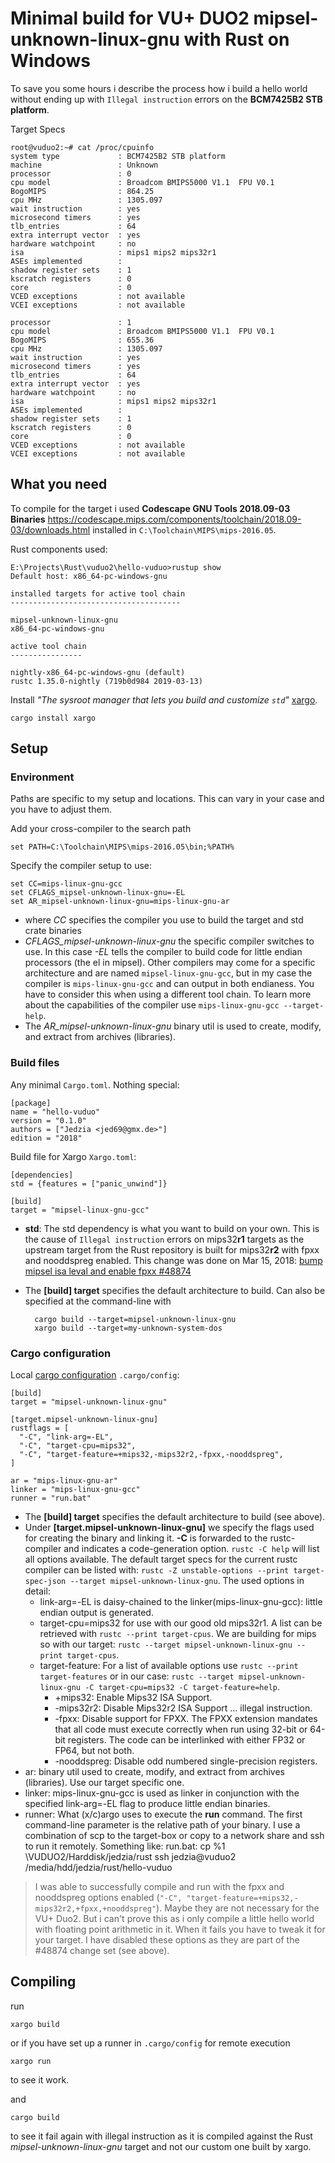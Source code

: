 Minimal build for VU+ DUO2 mipsel-unknown-linux-gnu with Rust on Windows
==============================================================================

To save you some hours i describe the process how i build a hello world without
ending up with `Illegal instruction` errors on the **BCM7425B2 STB platform**.

Target Specs

    root@vuduo2:~# cat /proc/cpuinfo
    system type             : BCM7425B2 STB platform
    machine                 : Unknown
    processor               : 0
    cpu model               : Broadcom BMIPS5000 V1.1  FPU V0.1
    BogoMIPS                : 864.25
    cpu MHz                 : 1305.097
    wait instruction        : yes
    microsecond timers      : yes
    tlb_entries             : 64
    extra interrupt vector  : yes
    hardware watchpoint     : no
    isa                     : mips1 mips2 mips32r1
    ASEs implemented        :
    shadow register sets    : 1
    kscratch registers      : 0
    core                    : 0
    VCED exceptions         : not available
    VCEI exceptions         : not available
    
    processor               : 1
    cpu model               : Broadcom BMIPS5000 V1.1  FPU V0.1
    BogoMIPS                : 655.36
    cpu MHz                 : 1305.097
    wait instruction        : yes
    microsecond timers      : yes
    tlb_entries             : 64
    extra interrupt vector  : yes
    hardware watchpoint     : no
    isa                     : mips1 mips2 mips32r1
    ASEs implemented        :
    shadow register sets    : 1
    kscratch registers      : 0
    core                    : 0
    VCED exceptions         : not available
    VCEI exceptions         : not available

## What you need

To compile for the target i used **Codescape GNU Tools 2018.09-03 Binaries** 
    https://codescape.mips.com/components/toolchain/2018.09-03/downloads.html
    installed in `C:\Toolchain\MIPS\mips-2016.05`.

Rust components used: 

    E:\Projects\Rust\vuduo2\hello-vuduo>rustup show
    Default host: x86_64-pc-windows-gnu
    
    installed targets for active tool chain
    --------------------------------------

    mipsel-unknown-linux-gnu
    x86_64-pc-windows-gnu
    
    active tool chain
    ----------------
    
    nightly-x86_64-pc-windows-gnu (default)
    rustc 1.35.0-nightly (719b0d984 2019-03-13)

Install *"The sysroot manager that lets you build and customize `std`"* 
[xargo](https://github.com/japaric/xargo).

    cargo install xargo
    

## Setup
### Environment
Paths are specific to my setup and locations. This can vary in your case and you
have to adjust them.

Add your cross-compiler to the search path

    set PATH=C:\Toolchain\MIPS\mips-2016.05\bin;%PATH%

Specify the compiler setup to use:

    set CC=mips-linux-gnu-gcc
    set CFLAGS_mipsel-unknown-linux-gnu=-EL
    set AR_mipsel-unknown-linux-gnu=mips-linux-gnu-ar

* where *CC* specifies the compiler you use to build the target and std crate binaries
* *CFLAGS_mipsel-unknown-linux-gnu* the specific compiler switches to use. In this case
  *-EL* tells the compiler to build code for little endian processors (the el in mipsel).
  Other compilers may come for a specific architecture and are named `mipsel-linux-gnu-gcc`,
  but in my case the compiler is `mips-linux-gnu-gcc` and can output in both endianess. You
  have to consider this when using a different tool chain.
  To learn more about the capabilities of the compiler use `mips-linux-gnu-gcc --target-help`.
* The *AR_mipsel-unknown-linux-gnu* binary util is used to create, modify, and extract from 
  archives (libraries). 

### Build files

Any minimal `Cargo.toml`. Nothing special:

    [package]
    name = "hello-vuduo"
    version = "0.1.0"
    authors = ["Jedzia <jed69@gmx.de>"]
    edition = "2018"


Build file for Xargo `Xargo.toml`:

    [dependencies]
    std = {features = ["panic_unwind"]}
    
    [build]
    target = "mipsel-linux-gnu-gcc"

* **std**: The std dependency is what you want to build on your own.
  This is the cause of `Illegal instruction` errors on mips32**r1** targets as the
  upstream target from the Rust repository is built for mips32**r2** with fpxx and
  nooddspreg enabled. This change was done on Mar 15, 2018:
  [bump mipsel isa leval and enable fpxx #48874](https://github.com/rust-lang/rust/pull/48874)
* The **[build] target** specifies the default architecture to build. 
  Can also be specified at the command-line with
    
        cargo build --target=mipsel-unknown-linux-gnu
        xargo build --target=my-unknown-system-dos

### Cargo configuration

Local [cargo configuration](https://doc.rust-lang.org/cargo/reference/config.html) `.cargo/config`:

    [build]
    target = "mipsel-unknown-linux-gnu"
    
    [target.mipsel-unknown-linux-gnu]
    rustflags = [
      "-C", "link-arg=-EL",
      "-C", "target-cpu=mips32",
      "-C", "target-feature=+mips32,-mips32r2,-fpxx,-nooddspreg",
    ]
    
    ar = "mips-linux-gnu-ar"
    linker = "mips-linux-gnu-gcc"
    runner = "run.bat"  

* The **[build] target** specifies the default architecture to build (see above).
* Under **[target.mipsel-unknown-linux-gnu]** we specify the flags used for creating the binary
  and linking it. **-C** is forwarded to the rustc-compiler and indicates a code-generation option.
  `rustc -C help` will list all options available. The default target specs for the current rustc 
  compiler can be listed with: 
  `rustc -Z unstable-options --print target-spec-json --target mipsel-unknown-linux-gnu`.
  The used options in detail:
  - link-arg=-EL is daisy-chained to the linker(mips-linux-gnu-gcc): little endian output is generated.
  - target-cpu=mips32 for use with our good old mips32r1. A list can be retrieved with
    `rustc --print target-cpus`. We are building for mips so with our target: 
    `rustc --target mipsel-unknown-linux-gnu --print target-cpus`.
  - target-feature: For a list of available options use `rustc --print target-features` or in our case:
    `rustc --target mipsel-unknown-linux-gnu -C target-cpu=mips32 -C target-feature=help`. 
    * +mips32: Enable Mips32 ISA Support.
    * -mips32r2: Disable Mips32r2 ISA Support ... illegal instruction.
    * -fpxx: Disable support for FPXX. The FPXX extension mandates that all code must execute correctly
      when run   using 32-bit or 64-bit registers. The code can be interlinked with either FP32 or FP64,
      but not both.
    * -nooddspreg: Disable odd numbered single-precision registers.
* ar: binary util used to create, modify, and extract from archives (libraries). Use our target
  specific one.
* linker: mips-linux-gnu-gcc is used as linker in conjunction with the specified 
  link-arg=-EL flag to produce little endian binaries.
* runner: What (x/c)argo uses to execute the **run** command. The first command-line parameter is
  the relative path of your binary. I use a combination of scp to the target-box or copy to a network 
  share and ssh to run it remotely. 
  Something like:
        run.bat:
        cp %1 \\VUDUO2/Harddisk/jedzia/rust
        ssh jedzia@vuduo2 /media/hdd/jedzia/rust/hello-vuduo 
  
> I was able to successfully compile and run with the fpxx and nooddspreg options enabled 
> (`"-C", "target-feature=+mips32,-mips32r2,+fpxx,+nooddspreg"`). 
> Maybe they are not necessary for
> the VU+ Duo2. But i can't prove this as i only compile a little hello world with floating point
> arithmetic in it. When it fails you have to tweak it for your target. I have disabled these options
> as they are part of the #48874 change set (see above).

## Compiling

run

    xargo build

or if you have set up a runner in `.cargo/config` for remote execution
 
    xargo run 
to see it work.

and 

    cargo build
to see it fail again with illegal instruction as it is compiled against the Rust 
*mipsel-unknown-linux-gnu* target and not our custom one built by xargo.